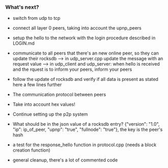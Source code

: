 ### What's next?
- switch from udp to tcp
- connect all layer 0 peers, taking into account the upnp_peers

- setup the hello to the network with the login procedure described in LOGIN.md

- communicate to all peers that there's an new online peer, so they can update their rocksdb
  --> in udp_server.cpp update the message with an request value
  --> in udp_client and udp_server: when hello is received and the rquest is to inform your peers, inform your peers
- follow the update of rocksdb and verify if all data is present as stated here a few lines further

- The communication protocol between peers
- Take into account hex values!
<!-- - Verification:
  + Download blockchain if no blockchain folder nor blockchain
  + Verify existing blockchain' latest block with peers + update
  + Create + update rocksdb -->
- Continue setting up the p2p system

- What should be in the json value of a rocksdb entry? {"version": "1.0", "ip": ip_of_peer, "upnp": "true", "fullnode": "true"}, the key is the peer's hash

- a test for the response_hello function in protocol.cpp (needs a block creation function)
- general cleanup, there's a lot of commented code